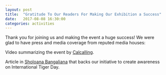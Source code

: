 ```yaml
---
layout: post
title:  "Gratitude To Our Readers For Making Our Exhibition a Success"
date:   2017-08-08 16:30:00
categories: activities
---
```


Thank you for joining us and making the event a huge success! We were glad to have press and media coverage from reputed media houses:

Video summarizing the event by [Calcalling](https://www.youtube.com/watch?v=EHrfh34fd6k).

Article in [Sholoana Bangaliana](http://sholoanabangaliana.in/blog/2017/08/02/photography-exhibition-on-international-tiger-day-organized-an-initiative-of-akhon-aranyak/) that backs our initiative to create awareness on International Tiger Day.

<span class="sclose"></span>
<script>
  var countdownDate = "2017/09/15 23:59:59 IST";
  $('.sclose').countdown(countdownDate, function(event) {
  $(this).html(event.strftime('%w weeks %d days %H:%M:%S'));
});
</script>


